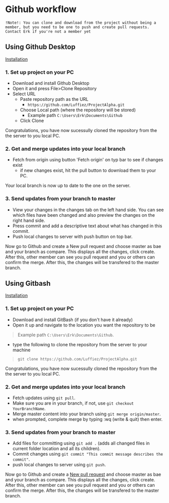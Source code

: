 # Github workflow
`!Note!: You can clone and download from the project without being a member, but you need to be one to push and create pull requests. Contact Erk if you're not a member yet`

## Using Github Desktop
[Installation](https://desktop.github.com/)

### 1. Set up project on your PC
- Download and install Github Desktop
- Open it and press File>Clone Repository
- Select URL
    - Paste repository path as the URL
        - `https://github.com/Luffiez/ProjectAlpha.git`
    - Choose Local path (where the repository will be stored) 
        - Example path `C:\Users\Erk\Documents\Github`
    - Click Clone

Congratulations, you have now sucessully cloned the repository from the the server to you local PC.
    
### 2. Get and merge updates into your local branch
- Fetch from origin using button 'Fetch origin' on typ bar to see if changes exist
    - if new changes exist, hit the pull button to download them to your PC.

Your local branch is now up to date to the one on the server.

### 3. Send updates from your branch to master
- View your changes in the changes tab on the left hand side. You can see which files have been changed and also preview the changes on the right hand side.
- Press commit and add a descriptive text about what has changed in this commit.
- Push local changes to server with push button on top bar.

Now go to Github and create a New pull request and choose master as bae and your branch as compare. This displays all the changes, click create. After this, other member can see you pull request and you or others can confirm the merge. After this, the changes will be transfered to the master branch.

## Using Gitbash
[Installation](https://gitforwindows.org/)
### 1. Set up project on your PC
- Download and install GitBash (if you don't have it already)
- Open it up and navigate to the location you want the repository to be
> Example path `C:\Users\Erk\Documents\Github`.
- type the following to clone the repository from the server to your machine
> `git clone https://github.com/Luffiez/ProjectAlpha.git`

Congratulations, you have now sucessully cloned the repository from the the server to you local PC.

### 2. Get and merge updates into your local branch
- Fetch updates using `git pull`.
- Make sure you are in your branch, if not, use `git checkout YourBranchName`.
- Merge master content into your branch using `git merge origin/master`.
- when prompted, complete merge by typing :wq (write & quit) then enter.

### 3. Send updates from your branch to master
- Add files for committing using `git add .` (adds all changed files in current folder location and all its children).
- Commit changes using `git commit "This commit message describes the commit"`.
- push local changes to server using `git push`.

Now go to Github and create a [New pull request](https://github.com/Luffiez/ProjectAlpha/pulls) and choose master as bae and your branch as compare. This displays all the changes, click create. After this, other member can see you pull request and you or others can confirm the merge. After this, the changes will be transfered to the master branch.
